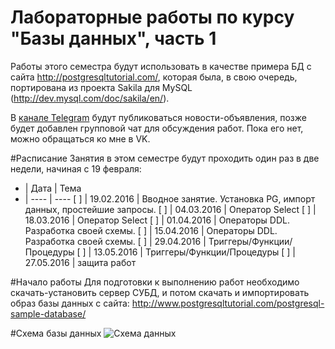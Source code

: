 Лабораторные работы по курсу "Базы данных", часть 1
================================

Работы этого семестра будут использовать в качестве примера БД с сайта http://postgresqltutorial.com/, которая была, в свою очередь, портирована из проекта Sakila для MySQL (http://dev.mysql.com/doc/sakila/en/).

В [канале Telegram](telegram.me/pgups_db) будут публиковаться новости-объявления, позже будет добавлен групповой чат для обсуждения работ. Пока его нет, можно обращаться ко мне в VK.

#Расписание
Занятия в этом семестре будут проходить один раз в две недели, начиная с 19 февраля:
- | Дата | Тема
- | ---- | ----
[ ] | 19.02.2016 | Вводное занятие. Установка PG, импорт данных, простейшие запросы.
[ ] | 04.03.2016 | Оператор Select
[ ] | 18.03.2016 | Оператор Select
[ ] | 01.04.2016 | Операторы DDL. Разработка своей схемы.
[ ] | 15.04.2016 | Операторы DDL. Разработка своей схемы.
[ ] | 29.04.2016 | Триггеры/Функции/Процедуры
[ ] | 13.05.2016 | Триггеры/Функции/Процедуры
[ ] | 27.05.2016 | защита работ


#Начало работы
Для подготовки к выполнению работ необходимо скачать-установить сервер СУБД, и потом скачать и импортировать образ базы данных с сайта:
http://www.postgresqltutorial.com/postgresql-sample-database/


#Схема базы данных
![Схема данных](http://www.postgresqltutorial.com/wp-content/uploads/2013/05/PostgreSQL-Sample-Database.png)